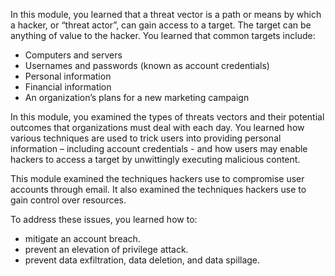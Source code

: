 In this module, you learned that a threat vector is a path or means by which a hacker, or “threat actor”, can gain access to a target. The target can be anything of value to the hacker. You learned that common targets include:

 -  Computers and servers
 -  Usernames and passwords (known as account credentials)
 -  Personal information
 -  Financial information
 -  An organization’s plans for a new marketing campaign

In this module, you examined the types of threats vectors and their potential outcomes that organizations must deal with each day. You learned how various techniques are used to trick users into providing personal information – including account credentials - and how users may enable hackers to access a target by unwittingly executing malicious content.

This module examined the techniques hackers use to compromise user accounts through email. It also examined the techniques hackers use to gain control over resources.

To address these issues, you learned how to:

 -  mitigate an account breach.
 -  prevent an elevation of privilege attack.
 -  prevent data exfiltration, data deletion, and data spillage.
